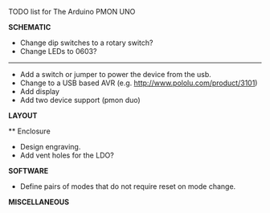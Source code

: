 TODO list for The Arduino PMON UNO

**SCHEMATIC**
* Change dip switches to a rotary switch?
* Change LEDs to 0603?
---
* Add a switch or jumper to power the device from the usb.
* Change to a USB based AVR (e.g. http://www.pololu.com/product/3101)
* Add display
* Add two device support (pmon duo)

**LAYOUT**

** Enclosure
* Design engraving.
* Add vent holes for the LDO?

**SOFTWARE**
* Define pairs of modes that do not require reset on mode change.

**MISCELLANEOUS**




